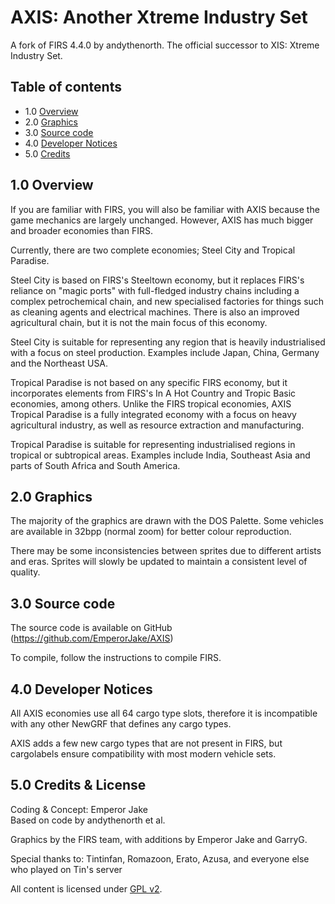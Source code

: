 # AXIS: Another Xtreme Industry Set

A fork of FIRS 4.4.0 by andythenorth. The official successor to XIS: Xtreme Industry Set.

## Table of contents

- 1.0 [Overview](#10-overview)
- 2.0 [Graphics](#20-graphics)
- 3.0 [Source code](#30-source-code)
- 4.0 [Developer Notices](#40-developer-notices)
- 5.0 [Credits](#50-credits)

## 1.0 Overview

If you are familiar with FIRS, you will also be familiar with AXIS because the game mechanics are largely unchanged. However, AXIS has much bigger and broader economies than FIRS.

Currently, there are two complete economies; Steel City and Tropical Paradise.

Steel City is based on FIRS's Steeltown economy, but it replaces FIRS's reliance on "magic ports" with full-fledged industry chains including a complex petrochemical chain, and new specialised factories for things such as cleaning agents and electrical machines. There is also an improved agricultural chain, but it is not the main focus of this economy.

Steel City is suitable for representing any region that is heavily industrialised with a focus on steel production. Examples include Japan, China, Germany and the Northeast USA.

Tropical Paradise is not based on any specific FIRS economy, but it incorporates elements from FIRS's In A Hot Country and Tropic Basic economies, among others. Unlike the FIRS tropical economies, AXIS Tropical Paradise is a fully integrated economy with a focus on heavy agricultural industry, as well as resource extraction and manufacturing. 

Tropical Paradise is suitable for representing industrialised regions in tropical or subtropical areas. Examples include India, Southeast Asia and parts of South Africa and South America.


## 2.0 Graphics

The majority of the graphics are drawn with the DOS Palette. Some vehicles are available in 32bpp (normal zoom) for better colour reproduction.

There may be some inconsistencies between sprites due to different artists and eras. Sprites will slowly be updated to maintain a consistent level of quality.

## 3.0 Source code

The source code is available on GitHub (https://github.com/EmperorJake/AXIS)

To compile, follow the instructions to compile FIRS.

## 4.0 Developer Notices

All AXIS economies use all 64 cargo type slots, therefore it is incompatible with any other NewGRF that defines any cargo types. 

AXIS adds a few new cargo types that are not present in FIRS, but cargolabels ensure compatibility with most modern vehicle sets.

## 5.0 Credits & License

Coding & Concept: Emperor Jake <br/>
Based on code by andythenorth et al.

Graphics by the FIRS team, with additions by Emperor Jake and GarryG.

Special thanks to: Tintinfan, Romazoon, Erato, Azusa, and everyone else who played on Tin's server

All content is licensed under [GPL v2](https://www.gnu.org/licenses/old-licenses/gpl-2.0.en.html).
